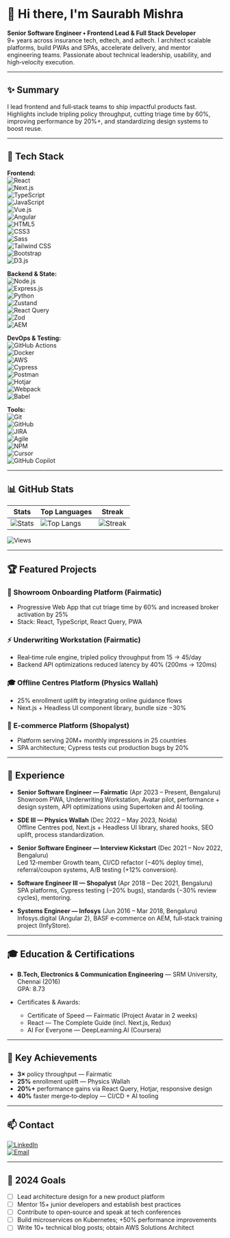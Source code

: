 # 👋 Hi there, I'm Saurabh Mishra

**Senior Software Engineer • Frontend Lead & Full Stack Developer**  
9+ years across insurance tech, edtech, and adtech. I architect scalable platforms, build PWAs and SPAs, accelerate delivery, and mentor engineering teams. Passionate about technical leadership, usability, and high‑velocity execution.

---

## ✨ Summary
I lead frontend and full‑stack teams to ship impactful products fast. Highlights include tripling policy throughput, cutting triage time by 60%, improving performance by 20%+, and standardizing design systems to boost reuse.

---

## 🔧 Tech Stack

**Frontend:**  
![React](https://img.shields.io/badge/-React-61DAFB?logo=react&logoColor=black&style=flat)  
![Next.js](https://img.shields.io/badge/-Next.js-000000?logo=next.js&logoColor=white&style=flat)  
![TypeScript](https://img.shields.io/badge/-TypeScript-3178C6?logo=typescript&logoColor=white&style=flat)  
![JavaScript](https://img.shields.io/badge/-JavaScript-F7DF1E?logo=javascript&logoColor=black&style=flat)  
![Vue.js](https://img.shields.io/badge/-Vue.js-4FC08D?logo=vue.js&logoColor=white&style=flat)  
![Angular](https://img.shields.io/badge/-Angular-DD0031?logo=angular&logoColor=white&style=flat)  
![HTML5](https://img.shields.io/badge/-HTML5-E34F26?logo=html5&logoColor=white&style=flat)  
![CSS3](https://img.shields.io/badge/-CSS3-1572B6?logo=css3&logoColor=white&style=flat)  
![Sass](https://img.shields.io/badge/-Sass-CC6699?logo=sass&logoColor=white&style=flat)  
![Tailwind CSS](https://img.shields.io/badge/-Tailwind_CSS-38B2AC?logo=tailwind-css&logoColor=white&style=flat)  
![Bootstrap](https://img.shields.io/badge/-Bootstrap-7952B3?logo=bootstrap&logoColor=white&style=flat)  
![D3.js](https://img.shields.io/badge/-D3.js-F9A03C?logo=d3.js&logoColor=white&style=flat)

**Backend & State:**  
![Node.js](https://img.shields.io/badge/-Node.js-339933?logo=node.js&logoColor=white&style=flat)  
![Express.js](https://img.shields.io/badge/-Express.js-000000?logo=express&logoColor=white&style=flat)  
![Python](https://img.shields.io/badge/-Python-3776AB?logo=python&logoColor=white&style=flat)  
![Zustand](https://img.shields.io/badge/-Zustand-764ABC?logo=redux&logoColor=white&style=flat)  
![React Query](https://img.shields.io/badge/-React_Query-FF4154?logo=react-query&logoColor=white&style=flat)  
![Zod](https://img.shields.io/badge/-Zod-3B82F6?logo=typescript&logoColor=white&style=flat)  
![AEM](https://img.shields.io/badge/-AEM-FF0000?logo=adobe&logoColor=white&style=flat)

**DevOps & Testing:**  
![GitHub Actions](https://img.shields.io/badge/-GitHub_Actions-2088FF?logo=github-actions&logoColor=white&style=flat)  
![Docker](https://img.shields.io/badge/-Docker-2496ED?logo=docker&logoColor=white&style=flat)  
![AWS](https://img.shields.io/badge/-AWS-232F3E?logo=amazon-aws&logoColor=white&style=flat)  
![Cypress](https://img.shields.io/badge/-Cypress-17202C?logo=cypress&logoColor=white&style=flat)  
![Postman](https://img.shields.io/badge/-Postman-FF6C37?logo=postman&logoColor=white&style=flat)  
![Hotjar](https://img.shields.io/badge/-Hotjar-FD3A5C?logo=hotjar&logoColor=white&style=flat)  
![Webpack](https://img.shields.io/badge/-Webpack-8DD6F9?logo=webpack&logoColor=white&style=flat)  
![Babel](https://img.shields.io/badge/-Babel-F9DC3E?logo=babel&logoColor=white&style=flat)

**Tools:**  
![Git](https://img.shields.io/badge/-Git-F05032?logo=git&logoColor=white&style=flat)  
![GitHub](https://img.shields.io/badge/-GitHub-181717?logo=github&logoColor=white&style=flat)  
![JIRA](https://img.shields.io/badge/-JIRA-0052CC?logo=jira&logoColor=white&style=flat)  
![Agile](https://img.shields.io/badge/-Agile-009639?logo=agile&logoColor=white&style=flat)  
![NPM](https://img.shields.io/badge/-NPM-CB3837?logo=npm&logoColor=white&style=flat)  
![Cursor](https://img.shields.io/badge/-Cursor-00FF00?style=flat)  
![GitHub Copilot](https://img.shields.io/badge/-GitHub_Copilot-000000?logo=github&logoColor=white&style=flat)

---

## 📊 GitHub Stats
| Stats | Top Languages | Streak |
|---|---|---|
| ![Stats](https://github-readme-stats.vercel.app/api?username=immsaurabh1&show_icons=true&theme=radical&hide_border=true) | ![Top Langs](https://github-readme-stats.vercel.app/api/top-langs/?username=immsaurabh1&layout=compact&theme=radical&hide_border=true) | ![Streak](https://github-readme-streak-stats.herokuapp.com/?user=immsaurabh1&theme=radical&hide_border=true) |

![Views](https://komarev.com/ghpvc/?username=immsaurabh1&style=flat-square&color=blue)

---

## 🏆 Featured Projects

### 🚀 Showroom Onboarding Platform (Fairmatic)
- Progressive Web App that cut triage time by 60% and increased broker activation by 25%  
- Stack: React, TypeScript, React Query, PWA

### ⚡ Underwriting Workstation (Fairmatic)
- Real‑time rule engine, tripled policy throughput from 15 → 45/day  
- Backend API optimizations reduced latency by 40% (200ms → 120ms)

### 🎓 Offline Centres Platform (Physics Wallah)
- 25% enrollment uplift by integrating online guidance flows  
- Next.js + Headless UI component library, bundle size −30%

### 🛒 E‑commerce Platform (Shopalyst)
- Platform serving 20M+ monthly impressions in 25 countries  
- SPA architecture; Cypress tests cut production bugs by 20%

---

## 💼 Experience

- **Senior Software Engineer — Fairmatic** (Apr 2023 – Present, Bengaluru)  
  Showroom PWA, Underwriting Workstation, Avatar pilot, performance + design system, API optimizations using Supertoken and AI tooling.

- **SDE III — Physics Wallah** (Dec 2022 – May 2023, Noida)  
  Offline Centres pod, Next.js + Headless UI library, shared hooks, SEO uplift, process standardization.

- **Senior Software Engineer — Interview Kickstart** (Dec 2021 – Nov 2022, Bengaluru)  
  Led 12‑member Growth team, CI/CD refactor (−40% deploy time), referral/coupon systems, A/B testing (+12% conversion).

- **Software Engineer III — Shopalyst** (Apr 2018 – Dec 2021, Bengaluru)  
  SPA platforms, Cypress testing (−20% bugs), standards (−30% review cycles), mentoring.

- **Systems Engineer — Infosys** (Jun 2016 – Mar 2018, Bengaluru)  
  Infosys.digital (Angular 2), BASF e‑commerce on AEM, full‑stack training project (InfyStore).

---

## 🎓 Education & Certifications
- **B.Tech, Electronics & Communication Engineering** — SRM University, Chennai (2016)  
  GPA: 8.73

- Certificates & Awards:  
  - Certificate of Speed — Fairmatic (Project Avatar in 2 weeks)  
  - React — The Complete Guide (incl. Next.js, Redux)  
  - AI For Everyone — DeepLearning.AI (Coursera)

---

## 🌟 Key Achievements
- **3×** policy throughput — Fairmatic  
- **25%** enrollment uplift — Physics Wallah  
- **20%+** performance gains via React Query, Hotjar, responsive design  
- **40%** faster merge‑to‑deploy — CI/CD + AI tooling

---

## 📫 Contact
[![LinkedIn](https://img.shields.io/badge/-LinkedIn-0077B5?style=for-the-badge&logo=linkedin&logoColor=white)](https://linkedin.com/in/immsaurabh)  
[![Email](https://img.shields.io/badge/-Email-D14836?style=for-the-badge&logo=gmail&logoColor=white)](mailto:saurabh1512@live.com)  


---

## 🎯 2024 Goals
- [ ] Lead architecture design for a new product platform  
- [ ] Mentor 15+ junior developers and establish best practices  
- [ ] Contribute to open‑source and speak at tech conferences  
- [ ] Build microservices on Kubernetes; +50% performance improvements  
- [ ] Write 10+ technical blog posts; obtain AWS Solutions Architect
